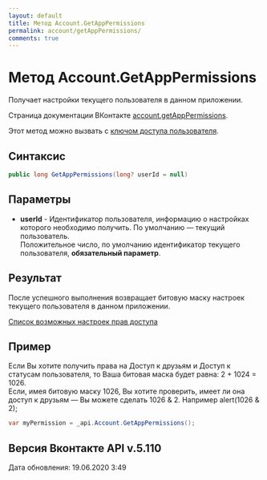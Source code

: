 ```yaml
---
layout: default
title: Метод Account.GetAppPermissions
permalink: account/getAppPermissions/
comments: true
---
```

# Метод Account.GetAppPermissions
Получает настройки текущего пользователя в данном приложении.

Страница документации ВКонтакте [account.getAppPermissions](https://vk.com/dev/account.getAppPermissions).

Этот метод можно вызвать с [ключом доступа пользователя](https://vk.com/dev/access_token).

## Синтаксис
``` csharp
public long GetAppPermissions(long? userId = null)
```

## Параметры
+ **userId** - Идентификатор пользователя, информацию о настройках которого необходимо получить. По умолчанию — текущий пользователь.  
Положительное число, по умолчанию идентификатор текущего пользователя, **обязательный параметр**.

## Результат
После успешного выполнения возвращает битовую маску настроек текущего пользователя в данном приложении. 

[Список возможных настроек прав доступа](https://vk.com/dev/permissions)

## Пример

Если Вы хотите получить права на Доступ к друзьям и Доступ к статусам пользователя, то Ваша битовая маска будет равна: 2 + 1024 = 1026.   
Если, имея битовую маску 1026, Вы хотите проверить, имеет ли она доступ к друзьям — Вы можете сделать 1026 &amp; 2. Например alert(1026 &amp; 2);   

``` csharp
var myPermission = _api.Account.GetAppPermissions();
```

## Версия Вконтакте API v.5.110
Дата обновления: 19.06.2020 3:49

